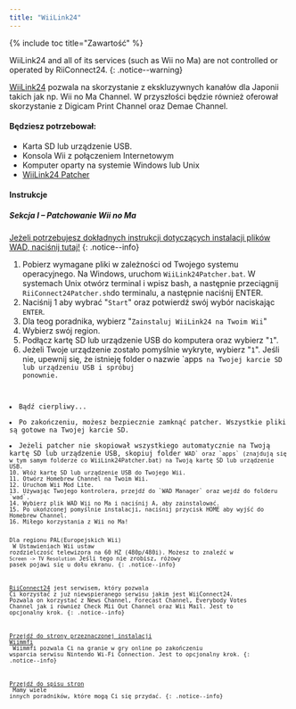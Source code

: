 ```yaml
---
title: "WiiLink24"
---
```


{% include toc title="Zawartość" %}

WiiLink24 and all of its services (such as Wii no Ma) are not controlled or operated by RiiConnect24.
{: .notice--warning}

[WiiLink24](https://wiilink24.com/) pozwala na skorzystanie z ekskluzywnych kanałów dla Japonii takich jak np. Wii no Ma Channel. W przyszłości będzie również oferował skorzystanie z Digicam Print Channel oraz Demae Channel.

#### Będziesz potrzebował:

* Karta SD lub urządzenie USB.
* Konsola Wii z połączeniem Internetowym
* Komputer oparty na systemie Windows lub Unix
* [WiiLink24 Patcher](https://github.com/WiiLink24/WiiLink24-Patcher/releases)

#### Instrukcje

##### Sekcja I – Patchowanie Wii no Ma

[Jeżeli potrzebujesz dokładnych instrukcji dotyczących instalacji plików WAD, naciśnij tutaj!](wiimodlite)
{: .notice--info}

1. Pobierz wymagane pliki w zależności od Twojego systemu operacyjnego. Na Windows, uruchom `WiiLink24Patcher.bat`. W systemach Unix otwórz terminal i wpisz bash, a następnie przeciągnij `RiiConnect24Patcher.sh`do terminalu, a następnie naciśnij ENTER.
2. Naciśnij 1 aby wybrać "`Start`" oraz potwierdź swój wybór naciskając `ENTER`.
3. Dla teog poradnika, wybierz "`Zainstaluj WiiLink24 na Twoim Wii`"
4. Wybierz swój region.
5. Podłącz kartę SD lub urządzenie USB do komputera oraz wybierz "`1`".
6. Jeżeli Twoje urządzenie zostało pomyślnie wykryte, wybierz "`1`". Jeśli nie, upewnij się, że istnieję folder o nazwie `apps<code> na Twojej karcie SD lub urządzeniu USB i spróbuj ponownie.</li>
<li>Bądź cierpliwy...</li>
<li>Po zakończeniu, możesz bezpiecznie zamknąć patcher. Wszystkie pliki są gotowe na Twojej karcie SD.</li>
<li>Jeżeli patcher nie skopiował wszystkiego automatycznie na Twoją kartę SD lub urządzenie USB, skopiuj folder <code>WAD` oraz `apps` (znajdują się w tym samym folderze co WiiLink24Patcher.bat) na Twoją kartę SD lub urządzenie USB.
10. Włóż kartę SD lub urządzenie USB do Twojego Wii.
11. Otwórz Homebrew Channel na Twoim Wii.
12. Uruchom Wii Mod Lite.
13. Używając Twojego kontrolera, przejdź do `WAD Manager` oraz wejdź do folderu `wad`.
14. Wybierz plik WAD Wii no Ma i naciśnij A, aby zainstalować.
15. Po ukońzconej pomyślnie instalacji, naciśnij przycisk HOME aby wyjść do Homebrew Channel.
16. Miłego korzystania z Wii no Ma!

Dla regionu PAL(Europejskich Wii)<br> W Ustawieniach Wii ustaw rozdzielczość telewizora na 60 HZ (480p/480i). Możesz to znaleźć w `Screen -> TV Resolution` Jeśli tego nie zrobisz, różowy pasek pojawi się u dołu ekranu.
{: .notice--info}

[RiiConnect24](riiconnect24) jest serwisem, który pozwala Ci korzystać z już niewspieranego serwisu jakim jest WiiConnect24. Pozwala on korzystać z News Channel, Forecast Channel, Everybody Votes Channel jak i również Check Mii Out Channel oraz Wii Mail. Jest to opcjonalny krok.
{: .notice--info}

[Przejdź do strony przeznaczonej instalacji Wiimmfi](wiimmfi)<br> Wiimmfi pozwala Ci na granie w gry online po zakończeniu wsparcia serwisu Nintendo Wi-Fi Connection. Jest to opcjonalny krok.
{: .notice--info}

[Przejdź do spisu stron](site-navigation)<br> Mamy wiele innych poradników, które mogą Ci się przydać.
{: .notice--info}
